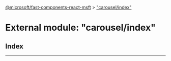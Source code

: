 [@microsoft/fast-components-react-msft](../README.md) > ["carousel/index"](../modules/_carousel_index_.md)

# External module: "carousel/index"

## Index

---

